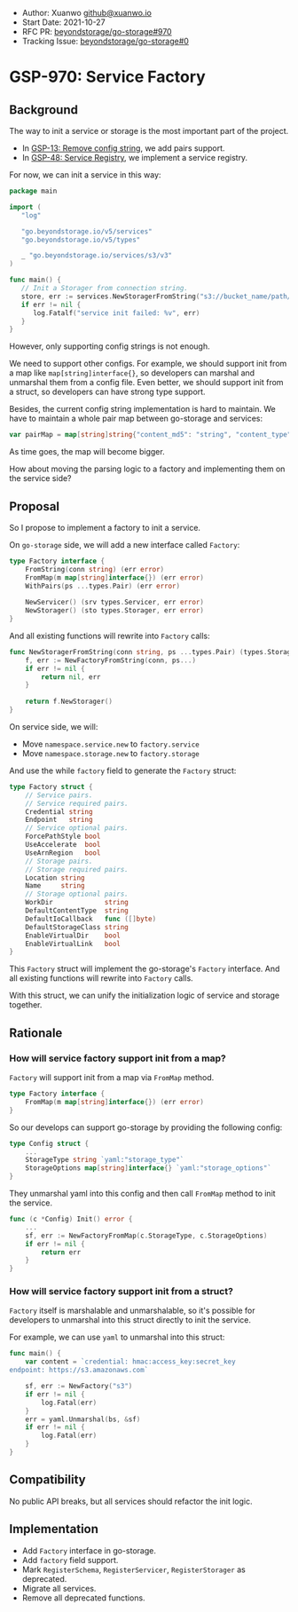 - Author: Xuanwo <github@xuanwo.io>
- Start Date: 2021-10-27
- RFC PR: [beyondstorage/go-storage#970](https://github.com/beyondstorage/go-storage/issues/970)
- Tracking Issue: [beyondstorage/go-storage#0](https://github.com/beyondstorage/go-storage/issues/0)

# GSP-970: Service Factory

## Background

The way to init a service or storage is the most important part of the project.

- In [GSP-13: Remove config string](./13-remove-config-string.md), we add pairs support.
- In [GSP-48: Service Registry](./48-service-registry.md), we implement a service registry.

For now, we can init a service in this way:

```go
package main

import (
   "log"

   "go.beyondstorage.io/v5/services"
   "go.beyondstorage.io/v5/types"

   _ "go.beyondstorage.io/services/s3/v3"
)

func main() {
   // Init a Storager from connection string. 
   store, err := services.NewStoragerFromString("s3://bucket_name/path/to/workdir")
   if err != nil {
      log.Fatalf("service init failed: %v", err)
   }
}
```

However, only supporting config strings is not enough.

We need to support other configs. For example, we should support init from a map like `map[string]interface{}`, so developers can marshal and unmarshal them from a config file. Even better, we should support init from a struct, so developers can have strong type support.

Besides, the current config string implementation is hard to maintain. We have to maintain a whole pair map between go-storage and services:

```go
var pairMap = map[string]string{"content_md5": "string", "content_type": "string", "context": "context.Context", "continuation_token": "string", "credential": "string", "default_content_type": "string", "default_io_callback": "func([]byte)", "default_service_pairs": "DefaultServicePairs", "default_storage_class": "string", "default_storage_pairs": "DefaultStoragePairs", "disable_100_continue": "bool", "enable_virtual_dir": "bool", "enable_virtual_link": "bool", "endpoint": "string", "excepted_bucket_owner": "string", "expire": "time.Duration", "force_path_style": "bool", "http_client_options": "*httpclient.Options", "interceptor": "Interceptor", "io_callback": "func([]byte)", "list_mode": "ListMode", "location": "string", "multipart_id": "string", "name": "string", "object_mode": "ObjectMode", "offset": "int64", "server_side_encryption": "string", "server_side_encryption_aws_kms_key_id": "string", "server_side_encryption_bucket_key_enabled": "bool", "server_side_encryption_context": "string", "server_side_encryption_customer_algorithm": "string", "server_side_encryption_customer_key": "[]byte", "service_features": "ServiceFeatures", "size": "int64", "storage_class": "string", "storage_features": "StorageFeatures", "use_accelerate": "bool", "use_arn_region": "bool", "work_dir": "string"}
```

As time goes, the map will become bigger.

How about moving the parsing logic to a factory and implementing them on the service side?

## Proposal

So I propose to implement a factory to init a service.

On `go-storage` side, we will add a new interface called `Factory`:

```go
type Factory interface {
    FromString(conn string) (err error)
    FromMap(m map[string]interface{}) (err error)
    WithPairs(ps ...types.Pair) (err error)
    
    NewServicer() (srv types.Servicer, err error)
    NewStorager() (sto types.Storager, err error)
}
```

And all existing functions will rewrite into `Factory` calls:

```go
func NewStoragerFromString(conn string, ps ...types.Pair) (types.Storager, error) {
    f, err := NewFactoryFromString(conn, ps...)
    if err != nil {
        return nil, err
    }
    
    return f.NewStorager()
}
```

On service side, we will:

- Move `namespace.service.new` to `factory.service`
- Move `namespace.storage.new` to `factory.storage`

And use the while `factory` field to generate the `Factory` struct:

```go
type Factory struct {
    // Service pairs.
    // Service required pairs.
    Credential string
    Endpoint   string
    // Service optional pairs.
    ForcePathStyle bool
    UseAccelerate  bool
    UseArnRegion   bool
    // Storage pairs.
    // Storage required pairs.
    Location string
    Name     string
    // Storage optional pairs.
    WorkDir             string
    DefaultContentType  string
    DefaultIoCallback   func ([]byte)
    DefaultStorageClass string
    EnableVirtualDir    bool
    EnableVirtualLink   bool
}
```

This `Factory` struct will implement the go-storage's `Factory` interface. And all existing functions will rewrite into `Factory` calls.

With this struct, we can unify the initialization logic of service and storage together.

## Rationale

### How will service factory support init from a map?

`Factory` will support init from a map via `FromMap` method.

```go
type Factory interface {
    FromMap(m map[string]interface{}) (err error)
}
```

So our develops can support go-storage by providing the following config:

```go
type Config struct {
	...
    StorageType string `yaml:"storage_type"`
	StorageOptions map[string]interface{} `yaml:"storage_options"`
}
```

They unmarshal yaml into this config and then call `FromMap` method to init the service.

```go
func (c *Config) Init() error {
	...
    sf, err := NewFactoryFromMap(c.StorageType, c.StorageOptions)
	if err != nil {
        return err
    }
}
```

### How will service factory support init from a struct?

`Factory` itself is marshalable and unmarshalable, so it's possible for developers to unmarshal into this struct directly to init the service.

For example, we can use `yaml` to unmarshal into this struct:

```go
func main() {
	var content = `credential: hmac:access_key:secret_key
endpoint: https://s3.amazonaws.com`

    sf, err := NewFactory("s3")
	if err != nil {
		log.Fatal(err)
    }
    err = yaml.Unmarshal(bs, &sf)
	if err != nil {
		log.Fatal(err)
    }
}
```

## Compatibility

No public API breaks, but all services should refactor the init logic.

## Implementation

- Add `Factory` interface in go-storage.
- Add `factory` field support.
- Mark `RegisterSchema`, `RegisterServicer`, `RegisterStorager` as deprecated.
- Migrate all services.
- Remove all deprecated functions.
